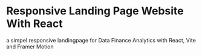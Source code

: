 # Responsive Landing Page Website With React

a simpel responsive landingpage for Data Finance Analytics with React, Vite and Framer Motion
